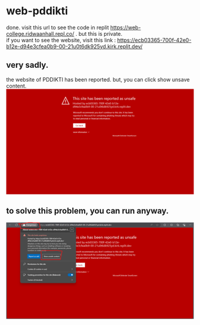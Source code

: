 # web-pddikti
done. visit this url to see the code in replit https://web-college.ridwaanhall.repl.co/ .  but this is private.
<br>
if you want to see the website, visit this link : https://ecb03365-700f-42e0-b12e-d94e3cfea0b9-00-21u0t6dk925yd.kirk.replit.dev/

## very sadly.
the website of PDDIKTI has been reported. but, you can click show unsave content.
![Image blocked and reported](https://github.com/ridwaanhall/web-pddikti/blob/main/github_image/blocked.png?raw=true)

## to solve this problem, you can run anyway.
![Solve blocked and reported](https://github.com/ridwaanhall/web-pddikti/blob/main/github_image/solve_blocked.png?raw=true)